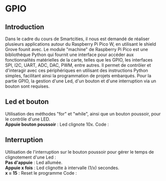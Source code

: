 # GPIO
## Introduction
Dans le cadre du cours de Smartcities, il nous est demandé de réaliser plusieurs applications autour du Raspberry Pi Pico W, en utilisant le shield Grove founit avec.
Le module "machine" de Raspberry Pi Pico est une bibliothèque Python qui fournit une interface pour accéder aux fonctionnalités matérielles de la carte, telles que les GPIO, les interfaces SPI, I2C, UART, ADC, DAC, PWM, entre autres. Il permet de contrôler et d'interagir avec ces périphériques en utilisant des instructions Python simples, facilitant ainsi la programmation de projets embarqués. 
Pour la partie GPIO, la gestion d'une Led, d'un bouton et d'une interruption via un bouton sont requises.
## Led et bouton
Utilisation des méthodes "for" et "while", ainsi que un bouton poussoir, pour le contrôle d'une LED. <br> 
**Appuie bouton poussoir** : Led clignote 10x.
Code : 

## Interruption
Utilisation de l'interruption sur le bouton poussoir pour gérer le temps de clignotement d'une Led : <br> 
**Pas d'appuie** : Led allumée. <br>
**Appuie x fois** : Led clignotte à intervalle (1/x) secondes.<br>
**x = 15** : Reset le programme
Code : 
